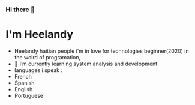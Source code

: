 ### Hi there 👋
# I'm Heelandy 
- Heelandy haitian people i'm in love for technologies beginner(2020) in the wolrd of programation, 
- 🌱 I’m currently learning system analysis and development
- languages i speak :
 - French
  - Spanish
  - English
  - Portuguese

#
